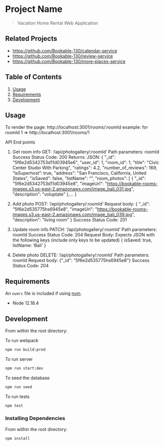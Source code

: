# Project Name

> Vacation Home Rental Web Application

## Related Projects

  - https://github.com/Bookable-130/calendar-service
  - https://github.com/Bookable-130/review-service
  - https://github.com/Bookable-130/more-places-service

## Table of Contents

1. [Usage](#Usage)
2. [Requirements](#requirements)
3. [Development](#development)

## Usage

>
To render the page: http://localhost:3001/rooms/:roomId
example: for roomId 1 => http://localhost:3001/rooms/1

API End points

1. Get room info
GET: ‘/api/photogallery/:roomId’
Path parameters: roomId
Success Status Code: 200
Returns: JSON:
{
    "_id": "5f6e2d5342753d11d03945e6",
    "user_id": 1,
    "room_id": 1,
    "title": "Civic Center Studio With Parking",
    "ratings": 4.2,
    "number_of_reviews": 169,
    “isSuperhost”: true,
    "address": "San Francisco, California, United States",
    "isSaved": false,
    "listName": “”,
    "room_photos": [
        {
            "_id": "5f6e2d5342753d11d03945e8",
            "imageUrl": "https://bookable-rooms-images.s3.us-east-2.amazonaws.com/image_bali_031.jpg",
            "description": "voluptate"
        },...
}

2. Add photo
POST: ‘/api/photogallery/:roomId’
Request body:
{
  "_id": "5f6e2d535775hs6945e8",
  "imageUrl": "https://bookable-rooms-images.s3.us-east-2.amazonaws.com/image_bali_039.jpg",
  "description": "living room"
}
Success Status Code: 201

3. Update room info
PATCH: ‘/api/photogallery/:roomId’
Path parameters: roomId
Success Status Code: 204
Request Body: Expects JSON with the following keys (include only keys to be updated)
{
  isSaved: true,
  listName: ‘Bali’
}

4. Delete photo
DELETE: ‘/api/photogallery/:roomId’
Path parameters: roomId
Request body: {"_id": "5f6e2d535775hs6945e8"}
Success Status Code: 204


## Requirements

An `nvmrc` file is included if using [nvm](https://github.com/creationix/nvm).

- Node 12.18.4

## Development

From within the root directory:

To run webpack
```sh
npm run build:prod
```

To run server
```sh
npm run start:dev
```

To seed the database
```sh
npm run seed
```

To run tests
```sh
npm test
```

### Installing Dependencies

From within the root directory:

```sh
npm install
```

